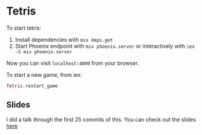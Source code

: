 # Tetris

To start tetris:

1. Install dependencies with `mix deps.get`
2. Start Phoenix endpoint with `mix phoenix.server` or interactively with `iex
   -S mix phoenix.server`

Now you can visit `localhost:4000` from your browser.

To start a new game, from iex:

```elixir
Tetris.restart_game
```

## Slides

I did a talk through the first 25 commits of this.  You can check out the slides
[here](https://docs.google.com/presentation/d/1V4Ho7fWZn2Q7jVV3Xv0rm4Gfy0MzszbuOIErmAeNy9Y/edit?usp=sharing)
